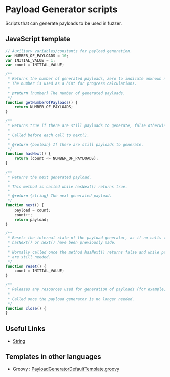 Payload Generator scripts
=========================

Scripts that can generate payloads to be used in fuzzer.

## JavaScript template

```JavaScript
// Auxiliary variables/constants for payload generation.
var NUMBER_OF_PAYLOADS = 10;
var INITIAL_VALUE = 1;
var count = INITIAL_VALUE;

/**
 * Returns the number of generated payloads, zero to indicate unknown number.
 * The number is used as a hint for progress calculations.
 * 
 * @return {number} The number of generated payloads.
 */
function getNumberOfPayloads() {
    return NUMBER_OF_PAYLOADS;
}

/**
 * Returns true if there are still payloads to generate, false otherwise.
 * 
 * Called before each call to next().
 * 
 * @return {boolean} If there are still payloads to generate.
 */
function hasNext() {
    return (count <= NUMBER_OF_PAYLOADS);
}

/**
 * Returns the next generated payload.
 * 
 * This method is called while hasNext() returns true.
 * 
 * @return {string} The next generated payload.
 */
function next() {
    payload = count;
    count++;
    return payload;
}

/**
 * Resets the internal state of the payload generator, as if no calls to
 * hasNext() or next() have been previously made.
 * 
 * Normally called once the method hasNext() returns false and while payloads
 * are still needed.
 */
function reset() {
    count = INITIAL_VALUE;
}

/**
 * Releases any resources used for generation of payloads (for example, a file).
 * 
 * Called once the payload generator is no longer needed.
 */
function close() {
}
```

## Useful Links
* [String](https://docs.oracle.com/javase/8/docs/api/java/lang/String.html)

## Templates in other languages

* Groovy : [PayloadGeneratorDefaultTemplate.groovy](https://github.com/zaproxy/zap-extensions/blob/master/addOns/groovy/src/main/zapHomeFiles/scripts/templates/payloadgenerator/PayloadGeneratorDefaultTemplate.groovy)
